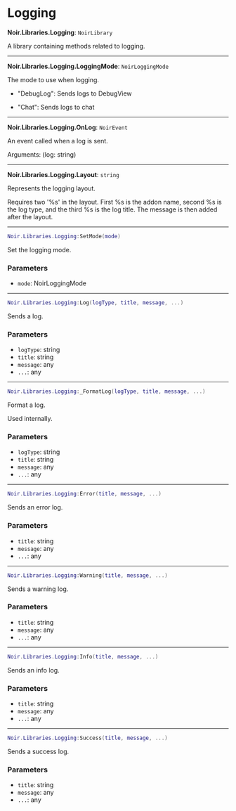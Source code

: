 # Logging

**Noir.Libraries.Logging**: `NoirLibrary`

A library containing methods related to logging.

---

**Noir.Libraries.Logging.LoggingMode**: `NoirLoggingMode`

The mode to use when logging.

- "DebugLog": Sends logs to DebugView

- "Chat": Sends logs to chat

---

**Noir.Libraries.Logging.OnLog**: `NoirEvent`

An event called when a log is sent.

Arguments: (log: string)

---

**Noir.Libraries.Logging.Layout**: `string`

Represents the logging layout.

Requires two '%s' in the layout. First %s is the addon name, second %s is the log type, and the third %s is the log title. The message is then added after the layout.

---

```lua
Noir.Libraries.Logging:SetMode(mode)
```
Set the logging mode.

### Parameters
- `mode`: NoirLoggingMode

---

```lua
Noir.Libraries.Logging:Log(logType, title, message, ...)
```
Sends a log.

### Parameters
- `logType`: string
- `title`: string
- `message`: any
- `...`: any

---

```lua
Noir.Libraries.Logging:_FormatLog(logType, title, message, ...)
```
Format a log.

Used internally.

### Parameters
- `logType`: string
- `title`: string
- `message`: any
- `...`: any

---

```lua
Noir.Libraries.Logging:Error(title, message, ...)
```
Sends an error log.

### Parameters
- `title`: string
- `message`: any
- `...`: any

---

```lua
Noir.Libraries.Logging:Warning(title, message, ...)
```
Sends a warning log.

### Parameters
- `title`: string
- `message`: any
- `...`: any

---

```lua
Noir.Libraries.Logging:Info(title, message, ...)
```
Sends an info log.

### Parameters
- `title`: string
- `message`: any
- `...`: any

---

```lua
Noir.Libraries.Logging:Success(title, message, ...)
```
Sends a success log.

### Parameters
- `title`: string
- `message`: any
- `...`: any